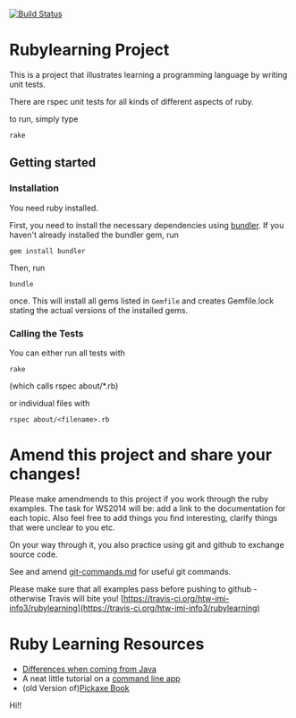 
[![Build Status](https://travis-ci.org/htw-imi-info3/rubylearning.png?branch=master)](https://travis-ci.org/htw-imi-info3/rubylearning)

# Rubylearning Project

This is a project that illustrates learning a programming language by writing unit tests.

There are rspec unit tests for all kinds of different aspects of ruby.

to run, simply type 

    rake


## Getting started

### Installation

You need ruby installed.

First, you need to install the necessary dependencies using [bundler](http://bundler.io/).
If you haven't already installed the bundler gem, run

    gem install bundler

Then, run

    bundle

once. This will install all gems listed in `Gemfile` and creates Gemfile.lock stating the actual versions of the installed gems.


### Calling the Tests

You can either run all tests with

	rake

(which calls rspec about/*.rb)

or individual files with

    rspec about/<filename>.rb

# Amend this project and share your changes!

Please make amendmends to this project if you work through the ruby examples. The task for 
WS2014 will be: add a link to the documentation for each topic. Also feel free to add things you find interesting, clarify things that were unclear to you etc. 

On your way through it, you also practice using git and github to exchange source code.

See and amend [git-commands.md](git-commands.md) for useful git commands.

Please make sure that all examples pass before pushing to github - otherwise Travis will bite you!
[https://travis-ci.org/htw-imi-info3/rubylearning](https://travis-ci.org/htw-imi-info3/rubylearning)

# Ruby Learning Resources

* [Differences when coming from Java](https://www.ruby-lang.org/en/documentation/ruby-from-other-languages/to-ruby-from-java/)
* A neat little tutorial on a [command line app](http://neurogami.com/content/neurogami-10_minutes_to_your_first_Ruby_app/)
* (old Version of)[Pickaxe Book](http://ruby-doc.com/docs/ProgrammingRuby/)

Hi!!
